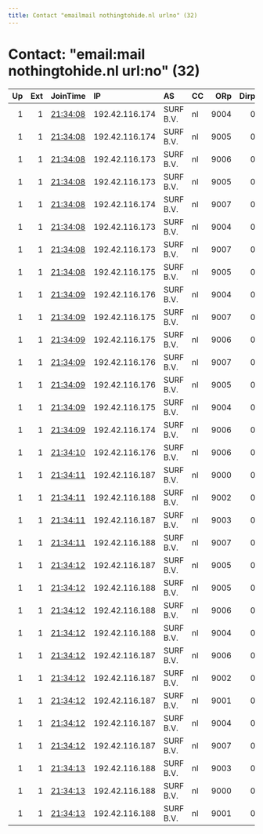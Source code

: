 ```yaml
---
title: Contact "emailmail nothingtohide.nl urlno" (32)
---
```


# Contact: "email:mail nothingtohide.nl url:no" (32)

|   Up |   Ext | JoinTime                                                                                              | IP             | AS        | CC   |   ORp |   Dirp | OS   | Version   | Nickname   |   eFamMembers |
|-----:|------:|:------------------------------------------------------------------------------------------------------|:---------------|:----------|:-----|------:|-------:|:-----|:----------|:-----------|--------------:|
|    1 |     1 | [21:34:08](https://nusenu.github.io/OrNetStats/w/relay/004F9A0513C84E72054CEB555DB51EEEF319546D.html) | 192.42.116.174 | SURF B.V. | nl   |  9004 |      0 | BSD  | 0.4.7.13  | NTH22R5    |           202 |
|    1 |     1 | [21:34:08](https://nusenu.github.io/OrNetStats/w/relay/6A343E25476B59A5382817D2B9932687ED77FF06.html) | 192.42.116.174 | SURF B.V. | nl   |  9005 |      0 | BSD  | 0.4.7.13  | NTH22R6    |           202 |
|    1 |     1 | [21:34:08](https://nusenu.github.io/OrNetStats/w/relay/9B172F69B746C3B415E64B8E9DCEF791EDF0ADC5.html) | 192.42.116.173 | SURF B.V. | nl   |  9006 |      0 | BSD  | 0.4.7.13  | NTH21R7    |           202 |
|    1 |     1 | [21:34:08](https://nusenu.github.io/OrNetStats/w/relay/D71B17DB57355E7D97657AD12CDDE8CCDBE4191A.html) | 192.42.116.173 | SURF B.V. | nl   |  9005 |      0 | BSD  | 0.4.7.13  | NTH21R6    |           202 |
|    1 |     1 | [21:34:08](https://nusenu.github.io/OrNetStats/w/relay/E6B1D7BC9D9F4EC0A29A05EC50FE424A92747B85.html) | 192.42.116.174 | SURF B.V. | nl   |  9007 |      0 | BSD  | 0.4.7.13  | NTH22R8    |           202 |
|    1 |     1 | [21:34:08](https://nusenu.github.io/OrNetStats/w/relay/F28AEFC4775F26744271C8245BE27A54CA20E201.html) | 192.42.116.173 | SURF B.V. | nl   |  9004 |      0 | BSD  | 0.4.7.13  | NTH21R5    |           202 |
|    1 |     1 | [21:34:08](https://nusenu.github.io/OrNetStats/w/relay/F47DBBD25C5F89DF9F44B0C7F91C0DEC1B32E756.html) | 192.42.116.173 | SURF B.V. | nl   |  9007 |      0 | BSD  | 0.4.7.13  | NTH21R8    |           202 |
|    1 |     1 | [21:34:08](https://nusenu.github.io/OrNetStats/w/relay/F95A3B5726088EC0303E6688767E067078693B9F.html) | 192.42.116.175 | SURF B.V. | nl   |  9005 |      0 | BSD  | 0.4.7.13  | NTH23R6    |           202 |
|    1 |     1 | [21:34:09](https://nusenu.github.io/OrNetStats/w/relay/077C4A89A06F9560CED75BEF751BA2334378C3A3.html) | 192.42.116.176 | SURF B.V. | nl   |  9004 |      0 | BSD  | 0.4.7.13  | NTH24R5    |           202 |
|    1 |     1 | [21:34:09](https://nusenu.github.io/OrNetStats/w/relay/2B854489CE4D996281302EC5A7DA3DFE65962525.html) | 192.42.116.175 | SURF B.V. | nl   |  9007 |      0 | BSD  | 0.4.7.13  | NTH23R8    |           202 |
|    1 |     1 | [21:34:09](https://nusenu.github.io/OrNetStats/w/relay/76F8A367B368ACE147A81E5F976A29647F1CA6BF.html) | 192.42.116.175 | SURF B.V. | nl   |  9006 |      0 | BSD  | 0.4.7.13  | NTH23R7    |           202 |
|    1 |     1 | [21:34:09](https://nusenu.github.io/OrNetStats/w/relay/8C6C94416AF82A718133FEF9A507E6A730B428CB.html) | 192.42.116.176 | SURF B.V. | nl   |  9007 |      0 | BSD  | 0.4.7.13  | NTH24R8    |           202 |
|    1 |     1 | [21:34:09](https://nusenu.github.io/OrNetStats/w/relay/8DC5CD302136287D6DCC15EA9C117D8C64AE8E68.html) | 192.42.116.176 | SURF B.V. | nl   |  9005 |      0 | BSD  | 0.4.7.13  | NTH24R6    |           202 |
|    1 |     1 | [21:34:09](https://nusenu.github.io/OrNetStats/w/relay/E730A4D8BB725A2A27560008024C4DBFAA322835.html) | 192.42.116.175 | SURF B.V. | nl   |  9004 |      0 | BSD  | 0.4.7.13  | NTH23R5    |           202 |
|    1 |     1 | [21:34:09](https://nusenu.github.io/OrNetStats/w/relay/EE3E4664516667A4A94D797182C1BF57962076F9.html) | 192.42.116.174 | SURF B.V. | nl   |  9006 |      0 | BSD  | 0.4.7.13  | NTH22R7    |           202 |
|    1 |     1 | [21:34:10](https://nusenu.github.io/OrNetStats/w/relay/7E95FDF5EF72C6543A448A202AFED4B459E97EA2.html) | 192.42.116.176 | SURF B.V. | nl   |  9006 |      0 | BSD  | 0.4.7.13  | NTH24R7    |           202 |
|    1 |     1 | [21:34:11](https://nusenu.github.io/OrNetStats/w/relay/0625BCA64F30EC2E1AC1C5021E651074257C2908.html) | 192.42.116.187 | SURF B.V. | nl   |  9000 |      0 | BSD  | 0.4.7.13  | NTH35R1    |           202 |
|    1 |     1 | [21:34:11](https://nusenu.github.io/OrNetStats/w/relay/790DC421467BC8F48C9B7E97D693DCB34FABEF2F.html) | 192.42.116.188 | SURF B.V. | nl   |  9002 |      0 | BSD  | 0.4.7.13  | NTH36R3    |           202 |
|    1 |     1 | [21:34:11](https://nusenu.github.io/OrNetStats/w/relay/9F818E4199BFCB4D8FA3257EB31B47B2670CFB4B.html) | 192.42.116.187 | SURF B.V. | nl   |  9003 |      0 | BSD  | 0.4.7.13  | NTH35R4    |           202 |
|    1 |     1 | [21:34:11](https://nusenu.github.io/OrNetStats/w/relay/EE230A2B08246D434457DE3D44D2BDA735E4D2F2.html) | 192.42.116.188 | SURF B.V. | nl   |  9007 |      0 | BSD  | 0.4.7.13  | NTH36R8    |           202 |
|    1 |     1 | [21:34:12](https://nusenu.github.io/OrNetStats/w/relay/10960410C9BBB2E3CD8B2A3C36C715C2CD07ACB4.html) | 192.42.116.187 | SURF B.V. | nl   |  9005 |      0 | BSD  | 0.4.7.13  | NTH35R6    |           202 |
|    1 |     1 | [21:34:12](https://nusenu.github.io/OrNetStats/w/relay/2F6CDB4045BAA50645093D3CD29C3055D49F77A2.html) | 192.42.116.188 | SURF B.V. | nl   |  9005 |      0 | BSD  | 0.4.7.13  | NTH36R6    |           202 |
|    1 |     1 | [21:34:12](https://nusenu.github.io/OrNetStats/w/relay/45B06605BD7AB37BFE0452767706B98559517526.html) | 192.42.116.188 | SURF B.V. | nl   |  9006 |      0 | BSD  | 0.4.7.13  | NTH36R7    |           202 |
|    1 |     1 | [21:34:12](https://nusenu.github.io/OrNetStats/w/relay/52E78985D513594EA087D1B2AE280CCF7B954EBB.html) | 192.42.116.188 | SURF B.V. | nl   |  9004 |      0 | BSD  | 0.4.7.13  | NTH36R5    |           202 |
|    1 |     1 | [21:34:12](https://nusenu.github.io/OrNetStats/w/relay/7C06408ED933FF9691F87C7A780D4107F3D7D175.html) | 192.42.116.187 | SURF B.V. | nl   |  9006 |      0 | BSD  | 0.4.7.13  | NTH35R7    |           202 |
|    1 |     1 | [21:34:12](https://nusenu.github.io/OrNetStats/w/relay/8639695AEA99C5F3B4CA164D6B12BCC3830FDF6C.html) | 192.42.116.187 | SURF B.V. | nl   |  9002 |      0 | BSD  | 0.4.7.13  | NTH35R3    |           202 |
|    1 |     1 | [21:34:12](https://nusenu.github.io/OrNetStats/w/relay/86FD3E9304EDE0BBE0EEF6515FB83F62D45168DB.html) | 192.42.116.187 | SURF B.V. | nl   |  9001 |      0 | BSD  | 0.4.7.13  | NTH35R2    |           202 |
|    1 |     1 | [21:34:12](https://nusenu.github.io/OrNetStats/w/relay/9A01C80771E2B3992844A5D267ADFA662ED4450D.html) | 192.42.116.187 | SURF B.V. | nl   |  9004 |      0 | BSD  | 0.4.7.13  | NTH35R5    |           202 |
|    1 |     1 | [21:34:12](https://nusenu.github.io/OrNetStats/w/relay/B88B6131C86EB2EAF3D604397E148F9F619A0815.html) | 192.42.116.187 | SURF B.V. | nl   |  9007 |      0 | BSD  | 0.4.7.13  | NTH35R8    |           202 |
|    1 |     1 | [21:34:13](https://nusenu.github.io/OrNetStats/w/relay/4EEDEBDD214BF6E7618ED459673DD2A27375AB19.html) | 192.42.116.188 | SURF B.V. | nl   |  9003 |      0 | BSD  | 0.4.7.13  | NTH36R4    |           202 |
|    1 |     1 | [21:34:13](https://nusenu.github.io/OrNetStats/w/relay/7D9221E99110ED3A1A7E0086D68F920EF1D1DB8C.html) | 192.42.116.188 | SURF B.V. | nl   |  9000 |      0 | BSD  | 0.4.7.13  | NTH36R1    |           202 |
|    1 |     1 | [21:34:13](https://nusenu.github.io/OrNetStats/w/relay/B4B883CD0DBD5E7B6D07AFC6941474EEC37A862B.html) | 192.42.116.188 | SURF B.V. | nl   |  9001 |      0 | BSD  | 0.4.7.13  | NTH36R2    |           202 |
